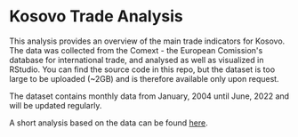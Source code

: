 # Kosovo Trade Analysis
This analysis provides an overview of the main trade indicators for Kosovo. The data was collected from the Comext - the European Comission's database for international trade, and analysed as well as visualized in RStudio. You can find the source code in this repo, but the dataset is too large to be uploaded (~2GB) and is therefore available only upon request.

The dataset contains monthly data from January, 2004 until June, 2022 and will be updated regularly.

A short analysis based on the data can be found [here](https://medium.com/@gentiangsh/a-quick-look-at-inflation-in-kosovo-2ef2227bd638).
